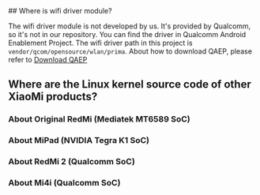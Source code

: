 <a name='Name'/>
## Where is wifi driver module?

The wifi driver module is not developed by us. It's provided by Qualcomm, so it's not in our repository. You can find the driver in Qualcomm Android Enablement Project. The wifi driver path in this project is `vendor/qcom/opensource/wlan/prima`. About how to download QAEP, please refer to [Download QAEP](https://github.com/MiCode/Xiaomi_Kernel_OpenSource/wiki/How-To-Use#download-qualcomm-android-enablement-project)

## Where are the Linux kernel source code of other XiaoMi products?
### About Original RedMi (Mediatek MT6589 SoC)

### About MiPad (NVIDIA Tegra K1 SoC)

### About RedMi 2 (Qualcomm SoC)

### About Mi4i (Qualcomm SoC)

